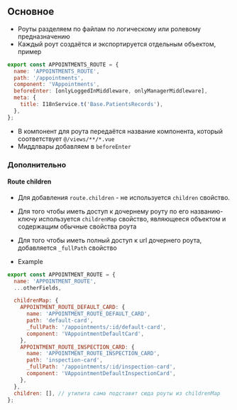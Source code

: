 ## Основное
- Роуты разделяем по файлам по логическому или ролевому предназначению
- Каждый роут создаётся и экспортируется отдельным объектом, пример 
```javascript
export const APPOINTMENTS_ROUTE = {
  name: 'APPOINTMENTS_ROUTE',
  path: '/appointments',
  component: 'VAppointments',
  beforeEnter: [onlyLoggedInMiddleware, onlyManagerMiddleware],
  meta: {
    title: I18nService.t('Base.PatientsRecords'),
  },
};
```
- В компонент для роута передаётся название компонента, который соответствует `@/views/**/*.vue`
- Миддлвары добавляем в `beforeEnter`

### Дополнительно

#### Route children
- Для добавления `route.children` - не используется `children` свойство.
- Для того чтобы иметь доступ к дочернему роуту по его названию-ключу используется `childrenMap` свойство, являющееся объектом и содержащим обычные свойства роута
- Для того чтобы иметь полный доступ к url дочернего роута, добавляется `_fullPath` свойство

- Example
```javascript
export const APPOINTMENT_ROUTE = {
  name: 'APPOINTMENT_ROUTE',
  ...otherFields,

  childrenMap: {
    APPOINTMENT_ROUTE_DEFAULT_CARD: {
      name: 'APPOINTMENT_ROUTE_DEFAULT_CARD',
      path: 'default-card',
      _fullPath: '/appointments/:id/default-card',
      component: 'VAppointmentDefaultCard',
    },
    APPOINTMENT_ROUTE_INSPECTION_CARD: {
      name: 'APPOINTMENT_ROUTE_INSPECTION_CARD',
      path: 'inspection-card',
      _fullPath: '/appointments/:id/inspection-card',
      component: 'VAppointmentDefaultInspectionCard',
    },
  },
  children: [], // утилита сама подставит сюда роуты из childrenMap
};
```
